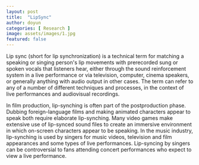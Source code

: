 ```yaml
---
layout: post
title:  "LipSync"
author: doyun
categories: [ Research ]
image: assets/images/1.jpg
featured: false
---
```


Lip sync (short for lip synchronization) is a technical term for matching a speaking or singing person's lip movements with prerecorded sung or spoken vocals that listeners hear, either through the sound reinforcement system in a live performance or via television, computer, cinema speakers, or generally anything with audio output in other cases. The term can refer to any of a number of different techniques and processes, in the context of live performances and audiovisual recordings.

In film production, lip-synching is often part of the postproduction phase. Dubbing foreign-language films and making animated characters appear to speak both require elaborate lip-synching. Many video games make extensive use of lip-synced sound files to create an immersive environment in which on-screen characters appear to be speaking. In the music industry, lip-synching is used by singers for music videos, television and film appearances and some types of live performances. Lip-syncing by singers can be controversial to fans attending concert performances who expect to view a live performance.
